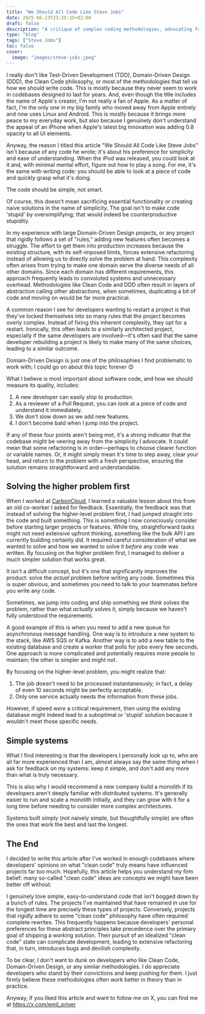 ```yaml
---
title: "We Should All Code Like Steve Jobs"
date: 2025-06-23T23:25:15+02:00
draft: false
description: "A critique of complex coding methodologies, advocating for Steve Jobs-inspired simplicity in software development to create understandable and maintainable code."
type: "blog"
tags: ["Steve Jobs"]
toc: false
cover:
  image: "images/steve-jobs.jpeg"
---
```

I really don't like Test-Driven Development (TDD), Domain-Driven Design (DDD), the Clean Code philosophy, or most of the methodologies that tell us how we should write code. This is mostly because they never seem to work in codebases designed to last for years. And, even though the title includes the name of Apple's creator, I'm not really a fan of Apple. As a matter of fact, I'm the only one in my big family who moved away from Apple entirely and now uses Linux and Android. This is mostly because it brings more peace to my everyday work, but also because I genuinely don't understand the appeal of an iPhone when Apple's latest big innovation was adding 0.8 opacity to all UI elements.

Anyway, the reason I titled this article "We Should All Code Like Steve Jobs" isn't because of any code he wrote; it's about his preference for simplicity and ease of understanding. When the iPod was released, you could look at it and, with minimal mental effort, figure out how to play a song. For me, it's the same with writing code: you should be able to look at a piece of code and quickly grasp what it's doing.

The code should be simple, not smart.

Of course, this doesn't mean sacrificing essential functionality or creating naive solutions in the name of simplicity. The goal isn't to make code 'stupid' by oversimplifying; that would indeed be counterproductive stupidity.

In my experience with large Domain-Driven Design projects, or any project that rigidly follows a set of "rules," adding new features often becomes a struggle. The effort to get them into production increases because the existing structure, with its self-imposed limits, forces extensive refactoring instead of allowing us to directly solve the problem at hand. This complexity often arises from trying to make one domain serve the diverse needs of all other domains. Since each domain has different requirements, this approach frequently leads to convoluted systems and unnecessary overhead. Methodologies like Clean Code and DDD often result in layers of abstraction calling other abstractions, when sometimes, duplicating a bit of code and moving on would be far more practical.

A common reason I see for developers wanting to restart a project is that they've locked themselves into so many rules that the project becomes overly complex. Instead of fixing this inherent complexity, they opt for a restart. Ironically, this often leads to a similarly architected project, especially if the same developers are involved—it's often said that the same developer rebuilding a project is likely to make many of the same choices, leading to a similar outcome.

Domain-Driven Design is just one of the philosophies I find problematic to work with; I could go on about this topic forever 😊

What I believe is most important about software code, and how we should measure its quality, includes:
1. A new developer can easily ship to production.
2. As a reviewer of a Pull Request, you can look at a piece of code and understand it immediately.
3. We don't slow down as we add new features.
4. I don't become bald when I jump into the project.

If any of these four points aren't being met, it's a strong indicator that the codebase might be veering away from the simplicity I advocate. It could mean that some refactoring is in order—perhaps to choose clearer function or variable names. Or, it might simply mean it's time to step away, clear your head, and return to the problem with a fresh perspective, ensuring the solution remains straightforward and understandable.

## Solving the higher problem first
When I worked at [CarbonCloud](https://carboncloud.com/), I learned a valuable lesson about this from an old co-worker I asked for feedback. Essentially, the feedback was that instead of solving the higher-level problem first, I had jumped straight into the code and built something. This is something I now consciously consider before starting larger projects or features. While tiny, straightforward tasks might not need extensive upfront thinking, something like the bulk API I am currently building certainly did. It required careful consideration of what we wanted to solve and how we wanted to solve it *before* any code was written. By focusing on the higher problem first, I managed to deliver a much simpler solution that works great.

It isn't a difficult concept, but it's one that significantly improves the product: solve the *actual* problem before writing any code. Sometimes this is super obvious, and sometimes you need to talk to your teammates before you write any code.

Sometimes, we jump into coding and ship something we *think* solves the problem, rather than what *actually* solves it, simply because we haven't fully understood the requirements.

A good example of this is when you need to add a new queue for asynchronous message handling. One way is to introduce a new system to the stack, like AWS SQS or Kafka. Another way is to add a new table to the existing database and create a worker that polls for jobs every few seconds. One approach is more complicated and potentially requires more people to maintain; the other is simpler and might not.

By focusing on the higher-level problem, you might realize that:
1. The job doesn't need to be processed instantaneously; in fact, a delay of even 10 seconds might be perfectly acceptable.
2. Only one service actually needs the information from these jobs.

However, if speed *were* a critical requirement, then using the existing database might indeed lead to a suboptimal or 'stupid' solution because it wouldn't meet those specific needs.

## Simple systems
What I find interesting is that the developers I personally look up to, who are all far more experienced than I am, almost always say the same thing when I ask for feedback on my systems: keep it simple, and don't add any more than what is truly necessary.

This is also why I would recommend a new company build a monolith if its developers aren't deeply familiar with distributed systems. It's generally easier to run and scale a monolith initially, and they can grow with it for a long time before needing to consider more complex architectures.

Systems built simply (not naively simple, but thoughtfully simple) are often the ones that work the best and last the longest.

## The End

I decided to write this article after I've worked in enough codebases where developers' opinions on what "clean code" truly means have influenced projects far too much. Hopefully, this article helps you understand my firm belief: many so-called "clean code" ideas are concepts we might have been better off without.

I genuinely love simple, easy-to-understand code that isn't bogged down by a bunch of rules. The projects I've maintained that have remained in use for the longest time are precisely these types of projects. Conversely, projects that rigidly adhere to some "clean code" philosophy have often required complete rewrites. This frequently happens because developers' personal preferences for these abstract principles take precedence over the primary goal of shipping a working solution. Their pursuit of an idealized "clean code" state can complicate development, leading to extensive refactoring that, in turn, introduces bugs and devilish complexity.

To be clear, I don't want to dunk on developers who like Clean Code, Domain-Driven Design, or any similar methodologies. I do appreciate developers who stand by their convictions and keep pushing for them. I just firmly believe these methodologies often work better in theory than in practice.

Anyway, if you liked this article and want to follow me on X, you can find me at https://x.com/emil_priver
